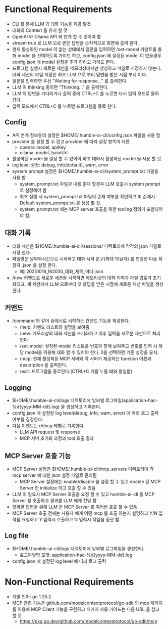 # Functional Requirements
- CLI 를 통해 LLM 과 대화 기능을 제공 할것
- 대화의 Context 를 유지 할 것
- OpenAI 와 Ollama API 와 연계 할 수 있어야 함
- stream true 로 LLM 으로 받은 답변을 순차적으로 화면에 출력 한다.
- 현재 활성화된 model 이 없는 상태에서 질문을 입력하면 /set-model 커맨트를 통해 model 을 선택하도록 가이드 하고, config.json 에 설정된 model 이 없을경우 config.json 에 model 설정을 추가 하라고 가이드 한다.
- 프로그램 실행시 새로운 세션을 메모리상에서만 생성하고 파일로 저장하지 않는다. 대화 세션의 파일 저장은 최초 LLM 으로 부터 답변을 받은 시점 부터 이다.
- 질문을 입력하면 우선 "Waiting for response..." 를 출력한다.
- LLM 이 thinking 중이면 "Thinking..." 을 출력한다.
- LLM 의 답변을 기다리거나 출력 중에 CTRL+C 를 누르면 다시 입력 모드로 돌아 간다.
- 입력 모드에서 CTRL+C 를 누르면 프로그램을 종료 한다.

## Config
- API 연계 정보등의 설정은 $HOME/.humble-ai-cli/config.json 파일을 사용 함
- provider 를 설정 할 수 있고 provider 에 따라 설정 항목이 다름
    - openai: model, apiKey
    - ollama: model, baseUrl
- 활성화된 model 을 설정 할 수 있어야 하고 대화시 활성화된 model 을 사용 할 것.
- log level 설정: debug, info(default), warn, error
- system prompt 설정은 $HOME/.humble-ai-cli/system_prompt.txt 파일을 사용 함
  - system_prompt.txt 파일과 내용 존재 할경우 LLM 호출시 system prompt 로 설정해야 함
  - 최초 실행 시 system_prompt.txt 파일의 존재 여부를 확인하고 미 존재시 Default system_prompt.txt 를 생성 할 것.
  - system_prompt.txt 에는 MCP server 호출을 위한 tooling 정의가 포함되어야 함.

## 대화 기록
- 대화 세션은 $HOME/.humble-ai-cli/sessions/ 디렉토리에 각각의 json 파일로 저장 한다.
- 파일명은 날짜와시간으로 시작하고 대화 시작 문구(최대 10글자) 를 연결한 다음 확장자 .json 를 설정 한다.
    - 예: 20251016_162030_대화_제목_이다.json
- /new 커맨드로 새로운 세션을 시작하면 메모리상의 대화 이력과 파일 경로가 초기화되고, 새 세션에서 LLM 으로부터 첫 응답을 받은 시점에 새로운 세션 파일을 생성한다.

## 커맨드
- /command 와 같이 슬래시로 시작하는 컨맨드 기능을 제공한다.
    - /help: 커맨드 리스트와 설명을 보여줌
    - /new: 메모리상의 대화 세션을 초기화하고 이후 입력을 새로운 세션으로 처리한다.
    - /set-model: 설정된 model 리스트를 번호와 함꼐 보여주고 번호를 입력 시 해당 model을 이용해 대화 할 수 있어야 한다. 0을 선택하면 기존 설정을 유지.
    - /mcp: 현재 활성화된 MCP 서버와 각 서버가 제공하는 function 이름과 description 을 출력한다.
    - /exit: 프로그램을 종료한다.(CTRL+C 키를 누를 떄와 동일함)

## Logging
- $HOME/.humble-ai-cli/logs 디렉토리에 날짜별 로그파일(application-hac-%d{yyyy-MM-dd}.log) 을 생성하고 기록한다.
- config.json 에 설정된 log level(debug, info, warn, error) 에 따라 로그 출력 여부를 결정한다.
- 다음 이벤트는 debug 레벨로 기록한다.
    - LLM API request 및 response
    - MCP 서버 초기화 과정과 tool 호출 결과

## MCP Server 호출 기능
- MCP Server 설정은 $HOME/.humble-ai-cli/mcp_servers 디렉토리에 각 mcp server 에 대한 json 설정 파일로 관리됨
  - MCP Server 설정에는 enable/disable 을 설정 할 수 있고 enable 된 MCP Server 만 initialize 하고 호출 할 수 있음
- LLM 이 필요시 MCP Server 호출을 요청 할 수 있고 humble-ai-cli 를 MCP Server 를 호출하고 결과를 LLM 에게 전달 함
- 정확한 답변을 위해 LLM 은 MCP Server 를 여러번 호출 할 수 있음
- MCP Server 호출 전에는 사용자 에게 어떤 mcp 를 호출 하는지 설명하고 Y/N 입력을 요청하고 Y 입력시 호출하고 N 입력시 작업을 중단 함.

## Log file
- $HOME/.humble-ai-cli/logs 디렉토리에 날짜별 로그파일을 생성한다.
  - 로그파일명 포맷: application-hac-%d{yyyy-MM-dd}.log
- config.json 에 설정된 log level 에 따라 로그 출력

# Non-Functional Requirements
- 개발 언어: go 1.25.2
- MCP 관련 기능은 github.com/modelcontextprotocol/go-sdk 의 mcp 패키지를 이용해 MCP Client 기능을 구현하고 패키지 사용 가이드는 다음 URL 을 참고 할 것
    - https://pkg.go.dev/github.com/modelcontextprotocol/go-sdk/mcp
